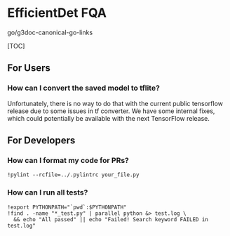 # EfficientDet FQA

go/g3doc-canonical-go-links

<!--*
# Document freshness: For more information, see go/fresh-source.
freshness: { owner: 'tanmingxing' reviewed: '2020-05-09' }
*-->


[TOC]

## For Users

### How can I convert the saved model to tflite?

Unfortunately, there is no way to do that with the current public tensorflow release due to some issues in tf converter.
We have some internal fixes, which could potentially be available with the next TensorFlow release.

## For Developers

### How can I format my code for PRs?

    !pylint --rcfile=../.pylintrc your_file.py

### How can I run all tests?

    !export PYTHONPATH="`pwd`:$PYTHONPATH"
    !find . -name "*_test.py" | parallel python &> test.log \
      && echo "All passed" || echo "Failed! Search keyword FAILED in test.log"
